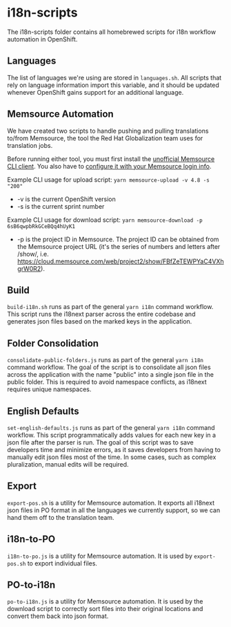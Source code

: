 # i18n-scripts

The i18n-scripts folder contains all homebrewed scripts for i18n workflow automation
in OpenShift.

## Languages
The list of languages we're using are stored in `languages.sh`. All scripts
that rely on language information import this variable, and it should be updated
whenever OpenShift gains support for an additional language.

## Memsource Automation
We have created two scripts to handle pushing and pulling translations to/from
Memsource, the tool the Red Hat Globalization team uses for translation jobs.

Before running either tool, you must first install the [unofficial Memsource CLI client](https://github.com/unofficial-memsource/memsource-cli-client#pip-install).
You also have to [configure it with your Memsource login info](https://github.com/unofficial-memsource/memsource-cli-client#configuration-red-hat-enterprise-linux-derivatives).

Example CLI usage for upload script: `yarn memsource-upload -v 4.8 -s "200"`
* -v is the current OpenShift version
* -s is the current sprint number

Example CLI usage for download script: `yarn memsource-download -p 6sB6qwpbRkGCeBQq4hUyK1`
* -p is the project ID in Memsource. The project ID can be obtained from the Memsource project URL (it's the series of numbers and letters after /show/, i.e. https://cloud.memsource.com/web/project2/show/FBfZeTEWPYaC4VXhgrW0R2).

## Build
`build-i18n.sh` runs as part of the general `yarn i18n` command workflow. This script
runs the i18next parser across the entire codebase and generates json files based on
the marked keys in the application.

## Folder Consolidation
`consolidate-public-folders.js` runs as part of the general `yarn i18n` command workflow.
The goal of the script is to consolidate all json files across the application with the name
"public" into a single json file in the public folder. This is required to avoid namespace conflicts,
as i18next requires unique namespaces.

## English Defaults
`set-english-defaults.js` runs as part of the general `yarn i18n` command workflow.
This script programmatically adds values for each new key in a json file after the parser is run.
The goal of this script was to save developers time and minimize errors, as it saves developers
from having to manually edit json files most of the time. In some cases, such as complex pluralization,
manual edits will be required.

## Export
`export-pos.sh` is a utility for Memsource automation. It exports all i18next json files
in PO format in all the languages we currently support, so we can hand them off to the translation team.

## i18n-to-PO
`i18n-to-po.js` is a utility for Memsource automation. It is used by `export-pos.sh` to
export individual files.

## PO-to-i18n
`po-to-i18n.js` is a utility for Memsource automation. It is used by the download script to
correctly sort files into their original locations and convert them back into json format.
